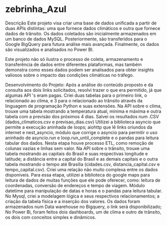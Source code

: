 # zebrinha_Azul

Descrição
Este projeto visa criar uma base de dados unificada a partir de duas APIs distintas: uma que fornece dados climáticos e outra que fornece dados de trânsito. Os dados coletados são inicialmente armazenados em um banco de dados MySQL. Posteriormente, são transferidos para o Google BigQuery para futura análise mais avançada. Finalmente, os dados são visualizados e analisados no Power BI.

Este projeto não só ilustra o processo de coleta, armazenamento e transferência de dados entre diferentes plataformas, mas também demonstra como esses dados podem ser analisados para obter insights valiosos sobre o impacto das condições climáticas no tráfego.

Desenvolvimento do Projeto:
Após a análise do conteúdo proposto e da consulta aos dois links solicitados, resolvi trazer o que era permitido, já que algumas API 's eram pagas. Criei duas tabelas para o primeiro link, o relacionado ao clima, e 3 para o relacionado ao trânsito através da linguagem de programação Python e suas extensões.
Na API sobre o clima, trouxe uma tabela mostrando a temperatura atual, mínima e máxima e outra tabela com a previsão dos próximos 4 dias. Salvei os resultados num .CSV (dados_climaticos.csv e  previsao_dias.csv)
Utilizei a biblioteca asyncio que permite a execução aninhada de loops; aiohttp que lê links oriundos da internet e nest_asyncio, módulo que corrige o asyncio para permitir o uso aninhado de asyncio.run e loop.run_until_complete e o pandas para leitura tabular dos dados. Nesta etapa houve processo ETL, como remoção de colunas vazias e linhas sem valor. 
Na API sobre o trânsito, trouxe uma tabela mostrando as capitais do Brasil e suas respectivas longitude e latitude; a distância entre a capital do Brasil e as demais capitais e o outra tabela mostrando o tempo até Brasília (cidades.csv, distancia_capital.csv e tempo_capital.csv). Criei uma relação não muito complexa entre os dados disponíveis.
Para essa etapa, utilizei a biblioteca do google maps para leitura de dados de muitas funções que ele pode oferecer, como: leitura de coordenadas, conversão de endereços e tempo de viagem. Módulo datetime para manipulação de datas e horas e o pandas para leitura tabular.
No Mysql, criei a modelagem lógica e seus respectivos relacionamentos; a criação da tabela física e a inserção dos valores.
Os dados foram armazenados num Data warehouse no Bigquery, o link será disponibilizado;
No Power Bi, foram feitos dois dashboards, um de clima e outro de trânsito, os dois com conceitos simples e dinâmicos.
